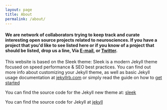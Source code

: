 ```yaml
---
layout: page
title: About
permalink: /about/
---
```


#### We are network of collaborators trying to keep track and curate interesting  open source projects related to neurosciences. If you have a project that you'd like to see listed here or if you know of a project that should be listed, drop us a line, Vía [E-mail](openeuroscience@gmail.com), or [Twitter](https://twitter.com/openeuroscience).


This website is based on the Sleek theme:
Sleek is a modern Jekyll theme focused on speed performance & SEO best practices. You can find out more info about customizing your Jekyll theme, as well as basic Jekyll usage documentation at [jekyllrb.com](http://jekyllrb.com/) or simply read the guide on how to [get started](/getting-started)

You can find the source code for the Jekyll new theme at:
[sleek](https://github.com/janczizikow/sleek)

You can find the source code for Jekyll at
[jekyll](https://github.com/jekyll/jekyll)
